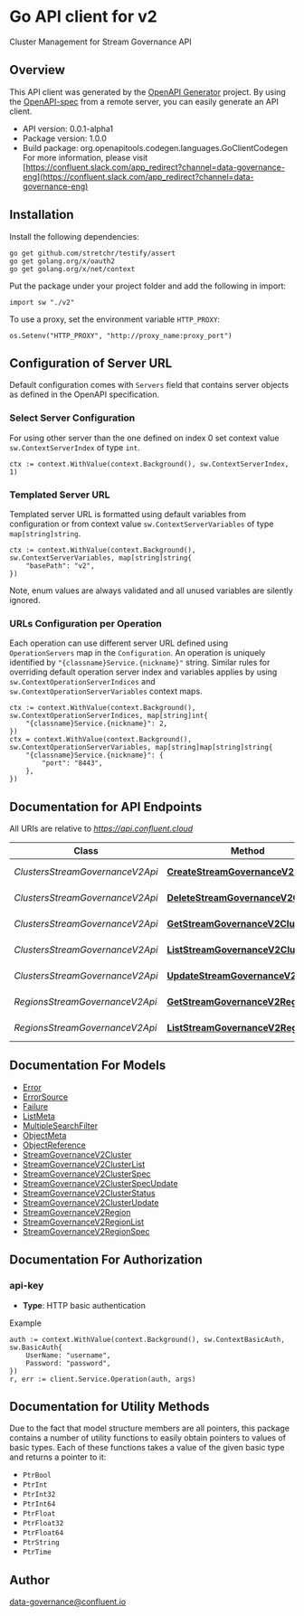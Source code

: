 # Go API client for v2

Cluster Management for Stream Governance API

## Overview
This API client was generated by the [OpenAPI Generator](https://openapi-generator.tech) project.  By using the [OpenAPI-spec](https://www.openapis.org/) from a remote server, you can easily generate an API client.

- API version: 0.0.1-alpha1
- Package version: 1.0.0
- Build package: org.openapitools.codegen.languages.GoClientCodegen
For more information, please visit [https://confluent.slack.com/app_redirect?channel=data-governance-eng](https://confluent.slack.com/app_redirect?channel=data-governance-eng)

## Installation

Install the following dependencies:

```shell
go get github.com/stretchr/testify/assert
go get golang.org/x/oauth2
go get golang.org/x/net/context
```

Put the package under your project folder and add the following in import:

```golang
import sw "./v2"
```

To use a proxy, set the environment variable `HTTP_PROXY`:

```golang
os.Setenv("HTTP_PROXY", "http://proxy_name:proxy_port")
```

## Configuration of Server URL

Default configuration comes with `Servers` field that contains server objects as defined in the OpenAPI specification.

### Select Server Configuration

For using other server than the one defined on index 0 set context value `sw.ContextServerIndex` of type `int`.

```golang
ctx := context.WithValue(context.Background(), sw.ContextServerIndex, 1)
```

### Templated Server URL

Templated server URL is formatted using default variables from configuration or from context value `sw.ContextServerVariables` of type `map[string]string`.

```golang
ctx := context.WithValue(context.Background(), sw.ContextServerVariables, map[string]string{
	"basePath": "v2",
})
```

Note, enum values are always validated and all unused variables are silently ignored.

### URLs Configuration per Operation

Each operation can use different server URL defined using `OperationServers` map in the `Configuration`.
An operation is uniquely identified by `"{classname}Service.{nickname}"` string.
Similar rules for overriding default operation server index and variables applies by using `sw.ContextOperationServerIndices` and `sw.ContextOperationServerVariables` context maps.

```
ctx := context.WithValue(context.Background(), sw.ContextOperationServerIndices, map[string]int{
	"{classname}Service.{nickname}": 2,
})
ctx = context.WithValue(context.Background(), sw.ContextOperationServerVariables, map[string]map[string]string{
	"{classname}Service.{nickname}": {
		"port": "8443",
	},
})
```

## Documentation for API Endpoints

All URIs are relative to *https://api.confluent.cloud*

Class | Method | HTTP request | Description
------------ | ------------- | ------------- | -------------
*ClustersStreamGovernanceV2Api* | [**CreateStreamGovernanceV2Cluster**](docs/ClustersStreamGovernanceV2Api.md#createstreamgovernancev2cluster) | **Post** /stream-governance/v2/clusters | Create a Cluster
*ClustersStreamGovernanceV2Api* | [**DeleteStreamGovernanceV2Cluster**](docs/ClustersStreamGovernanceV2Api.md#deletestreamgovernancev2cluster) | **Delete** /stream-governance/v2/clusters/{id} | Delete a Cluster
*ClustersStreamGovernanceV2Api* | [**GetStreamGovernanceV2Cluster**](docs/ClustersStreamGovernanceV2Api.md#getstreamgovernancev2cluster) | **Get** /stream-governance/v2/clusters/{id} | Read a Cluster
*ClustersStreamGovernanceV2Api* | [**ListStreamGovernanceV2Clusters**](docs/ClustersStreamGovernanceV2Api.md#liststreamgovernancev2clusters) | **Get** /stream-governance/v2/clusters | List of Clusters
*ClustersStreamGovernanceV2Api* | [**UpdateStreamGovernanceV2Cluster**](docs/ClustersStreamGovernanceV2Api.md#updatestreamgovernancev2cluster) | **Patch** /stream-governance/v2/clusters/{id} | Update a Cluster
*RegionsStreamGovernanceV2Api* | [**GetStreamGovernanceV2Region**](docs/RegionsStreamGovernanceV2Api.md#getstreamgovernancev2region) | **Get** /stream-governance/v2/regions/{id} | Read a Region
*RegionsStreamGovernanceV2Api* | [**ListStreamGovernanceV2Regions**](docs/RegionsStreamGovernanceV2Api.md#liststreamgovernancev2regions) | **Get** /stream-governance/v2/regions | List of Regions


## Documentation For Models

 - [Error](docs/Error.md)
 - [ErrorSource](docs/ErrorSource.md)
 - [Failure](docs/Failure.md)
 - [ListMeta](docs/ListMeta.md)
 - [MultipleSearchFilter](docs/MultipleSearchFilter.md)
 - [ObjectMeta](docs/ObjectMeta.md)
 - [ObjectReference](docs/ObjectReference.md)
 - [StreamGovernanceV2Cluster](docs/StreamGovernanceV2Cluster.md)
 - [StreamGovernanceV2ClusterList](docs/StreamGovernanceV2ClusterList.md)
 - [StreamGovernanceV2ClusterSpec](docs/StreamGovernanceV2ClusterSpec.md)
 - [StreamGovernanceV2ClusterSpecUpdate](docs/StreamGovernanceV2ClusterSpecUpdate.md)
 - [StreamGovernanceV2ClusterStatus](docs/StreamGovernanceV2ClusterStatus.md)
 - [StreamGovernanceV2ClusterUpdate](docs/StreamGovernanceV2ClusterUpdate.md)
 - [StreamGovernanceV2Region](docs/StreamGovernanceV2Region.md)
 - [StreamGovernanceV2RegionList](docs/StreamGovernanceV2RegionList.md)
 - [StreamGovernanceV2RegionSpec](docs/StreamGovernanceV2RegionSpec.md)


## Documentation For Authorization



### api-key

- **Type**: HTTP basic authentication

Example

```golang
auth := context.WithValue(context.Background(), sw.ContextBasicAuth, sw.BasicAuth{
    UserName: "username",
    Password: "password",
})
r, err := client.Service.Operation(auth, args)
```


## Documentation for Utility Methods

Due to the fact that model structure members are all pointers, this package contains
a number of utility functions to easily obtain pointers to values of basic types.
Each of these functions takes a value of the given basic type and returns a pointer to it:

* `PtrBool`
* `PtrInt`
* `PtrInt32`
* `PtrInt64`
* `PtrFloat`
* `PtrFloat32`
* `PtrFloat64`
* `PtrString`
* `PtrTime`

## Author

data-governance@confluent.io

